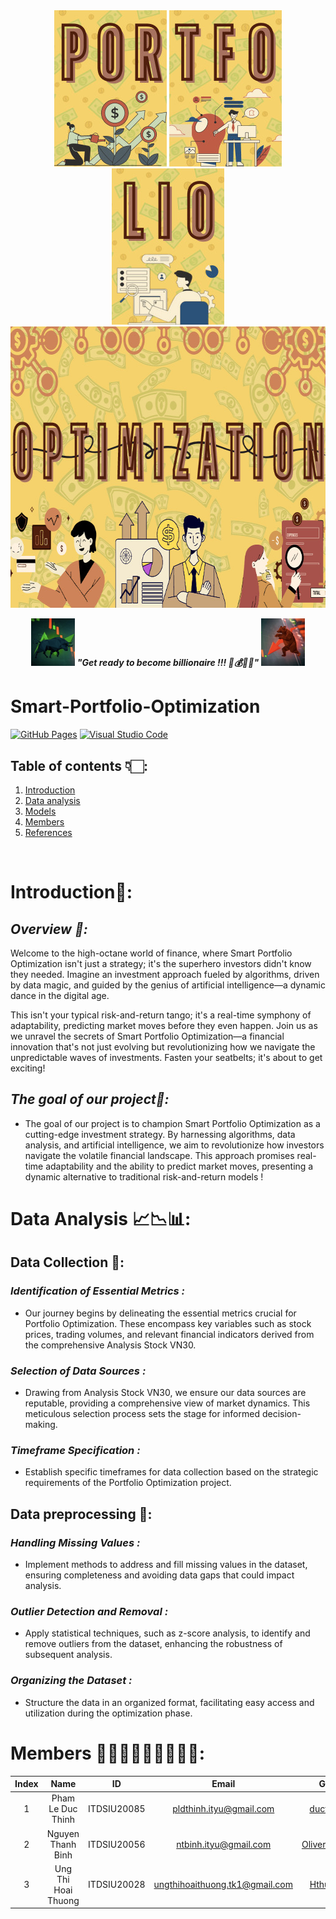 <div align="center">
  <img src="./img_readme/pic1.jpg" alt="Banner" width="180" height="250">
  <img src="./img_readme/pic2.jpg" alt="Banner" width="180" height="250">
  <img src="./img_readme/pic3.jpg" alt="Banner" width="180" height="250">
</div>


<div align="center">
  <img src="./img_readme/pic4.jpg" alt="Banner" width="700" height="450">
</div>

</p>
<p align="center">
	<img src="./img_readme/intro2.jpg" width="70" /> <b><i>"Get ready to become billionaire !!! 🤑💰💸💵"</i></b> <img src="./img_readme/intro1.jpg" width="70" />
</p>

# Smart-Portfolio-Optimization
<p>
<a href="#"><img alt="GitHub Pages" src="https://img.shields.io/badge/GitHub%20Pages-327FC7.svg?logo=github&logoColor=white"></a>
<a href="#"><img alt="Visual Studio Code" src="https://img.shields.io/badge/Python-0078d7.svg?logo=visual-studio-code&logoColor=white"></a>
</p>

## Table of contents 👇🏻:
1. [Introduction](#Introduction)
2. [Data analysis](#Data_analysis)
3. [Models](#Models)
4. [Members](#Members)
5. [References](#References)

<br>

# Introduction🔎: 
## *Overview 🐻:*
Welcome to the high-octane world of finance, where Smart Portfolio Optimization isn't just a strategy; it's the superhero investors didn't know they needed. Imagine an investment approach fueled by algorithms, driven by data magic, and guided by the genius of artificial intelligence—a dynamic dance in the digital age.

This isn't your typical risk-and-return tango; it's a real-time symphony of adaptability, predicting market moves before they even happen. Join us as we unravel the secrets of Smart Portfolio Optimization—a financial innovation that's not just evolving but revolutionizing how we navigate the unpredictable waves of investments. Fasten your seatbelts; it's about to get exciting!


## *The goal of our project🐃:*
- The goal of our project is to champion Smart Portfolio Optimization as a cutting-edge investment strategy. By harnessing algorithms, data analysis, and artificial intelligence, we aim to revolutionize how investors navigate the volatile financial landscape. This approach promises real-time adaptability and the ability to predict market moves, presenting a dynamic alternative to traditional risk-and-return models !

# Data Analysis 📈📉📊:

## Data Collection 🐃:
### *Identification of Essential Metrics :*
- Our journey begins by delineating the essential metrics crucial for Portfolio Optimization. These encompass key variables such as stock prices, trading volumes, and relevant financial indicators derived from the comprehensive Analysis Stock VN30.

### *Selection of Data Sources :*
- Drawing from Analysis Stock VN30, we ensure our data sources are reputable, providing a comprehensive view of market dynamics. This meticulous selection process sets the stage for informed decision-making.

### *Timeframe Specification :*
- Establish specific timeframes for data collection based on the strategic requirements of the Portfolio Optimization project.

## Data preprocessing 🐻:

###  *Handling Missing Values :*
- Implement methods to address and fill missing values in the dataset, ensuring completeness and avoiding data gaps that could impact analysis.

### *Outlier Detection and Removal :* 
- Apply statistical techniques, such as z-score analysis, to identify and remove outliers from the dataset, enhancing the robustness of subsequent analysis.

### *Organizing the Dataset :* 
- Structure the data in an organized format, facilitating easy access and utilization during the optimization phase.

  
# Members 👨🏻‍💻👨🏻‍💻👩🏻‍💻:

| Index |         Name          |     ID      |                  Email                  |                       Github                                |                              Position                              |
| :---: | :-------------------: | :---------: |:---------------------------------------:| :---------------------------------------------------------: | :----------------------------------------------------------------: |
|   1   |     Pham Le Duc Thinh | ITDSIU20085 |           pldthinh.ityu@gmail.com       |           [ducthinh17](https://github.com/ducthinh17)       |          Leader                                                    |
|   2   |    Nguyen Thanh Binh  | ITDSIU20056 |          ntbinh.ityu@gmail.com          | [OliverRed1602](https://github.com/OliverRed1602)           |         Member                                                     |
|   3   |   Ung Thi Hoai Thuong    | ITDSIU20028 |      ungthihoaithuong.tk1@gmail.com               |       [Hthuong92](https://github.com/Hthuong92)     |         Member                                                   
